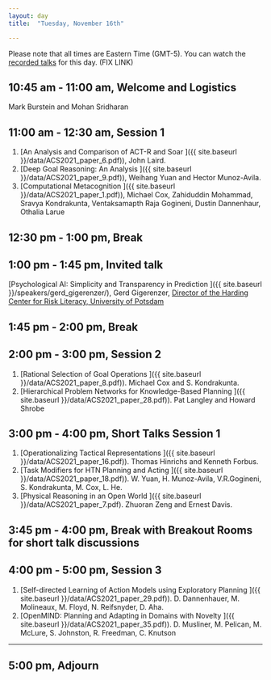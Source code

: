 ```yaml
---
layout: day
title:  "Tuesday, November 16th"

---
```


Please note that all times are Eastern Time (GMT-5). You can watch the [recorded talks](https://www.youtube.com/playlist?list=PL-1wKlUbAzGTjZjLcOduALuoZ3aupVSqe) for this day.  (FIX LINK)


10:45 am - 11:00 am, Welcome and Logistics 
----
Mark Burstein and Mohan Sridharan

11:00 am - 12:30 am, Session 1
-----
<!-- ###### Chaired by TBD -->

1. [An Analysis and Comparison of ACT-R and Soar ]({{ site.baseurl }}/data/ACS2021_paper_6.pdf)), John Laird.
2. [Deep Goal Reasoning: An Analysis ]({{ site.baseurl }}/data/ACS2021_paper_9.pdf)), Weihang Yuan and Hector Munoz-Avila.
3. [Computational Metacognition ]({{ site.baseurl }}/data/ACS2021_paper_1.pdf)), Michael Cox, Zahiduddin Mohammad, Sravya Kondrakunta, Ventaksamapth Raja Gogineni, Dustin Dannenhaur, Othalia Larue

12:30 pm - 1:00 pm, Break
-----

1:00 pm - 1:45 pm, Invited talk
-----

<!-- ###### Chaired by TBD -->
[Psychological AI: Simplicity and Transparency in Prediction ]({{ site.baseurl }}/speakers/gerd_gigerenzer/),
Gerd Gigerenzer, [Director of the Harding Center for Risk Literacy, University of Potsdam](https://www.mpib-berlin.mpg.de/staff/gerd-gigerenzer)  
<!-- [[#invited-talk-gigerenzer]](https://acs-2020.slack.com/archives/C018JJACEBW)  FIX slack links -->

1:45 pm - 2:00 pm, Break
----
2:00 pm - 3:00 pm, Session 2
-----
1. [Rational Selection of Goal Operations ]({{ site.baseurl }}/data/ACS2021_paper_8.pdf)). Michael Cox and S. Kondrakunta. 
2. [Hierarchical Problem Networks for Knowledge-Based Planning ]({{ site.baseurl }}/data/ACS2021_paper_28.pdf)). Pat Langley and Howard Shrobe

3:00 pm - 4:00 pm, Short Talks Session 1
-----
1. [Operationalizing Tactical Representations ]({{ site.baseurl }}/data/ACS2021_paper_16.pdf)). Thomas Hinrichs and Kenneth Forbus. 
2. [Task Modifiers for HTN Planning and Acting ]({{ site.baseurl }}/data/ACS2021_paper_18.pdf)). W. Yuan, H. Munoz-Avila, V.R.Gogineni, S. Kondrakunta, M. Cox, L. He.
3. [Physical Reasoning in an Open World ]({{ site.baseurl }}/data/ACS2021_paper_7.pdf). Zhuoran Zeng and Ernest Davis. <!-- [[#poster-reifsnyder]](https://acs-2020.slack.com/archives/C018B7TU42H) -->

3:45 pm - 4:00 pm, Break with Breakout Rooms for short talk discussions
----
4:00 pm - 5:00 pm, Session 3
----
1. [Self-directed Learning of Action Models using Exploratory Planning ]({{ site.baseurl }}/data/ACS2021_paper_29.pdf)). D. Dannenhauer, M. Molineaux, M. Floyd, N. Reifsnyder, D. Aha.
2. [OpenMIND: Planning and Adapting in Domains with Novelty ]({{ site.baseurl }}/data/ACS2021_paper_35.pdf)). D. Musliner, M. Pelican, M. McLure, S. Johnston, R. Freedman, C. Knutson

-----
5:00 pm, Adjourn
----
